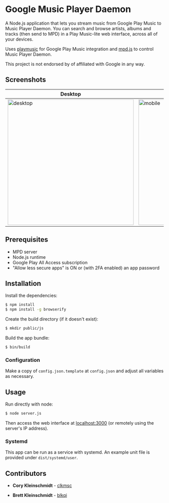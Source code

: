 # Google Music Player Daemon

A Node.js application that lets you stream music from Google Play Music to Music Player Daemon. You can search and browse artists, albums and tracks (then send to MPD) in a Play Music-lite web interface, across all of your devices. 

Uses [playmusic](https://github.com/jamon/playmusic) for Google Play Music integration and [mpd.js](https://github.com/andrewrk/mpd.js) to control Music Player Daemon.

This project is not endorsed by of affiliated with Google in any way.

## Screenshots

| Desktop | Mobile |
| --- | --- |
| <img height="400" alt="desktop" src="https://user-images.githubusercontent.com/778005/52178071-c75fcc80-2797-11e9-94d4-af3d86c166cf.png"> | <img height="400" alt="mobile" src="https://user-images.githubusercontent.com/778005/52178070-c75fcc80-2797-11e9-990a-30926a8113a2.png"> |

## Prerequisites

* MPD server
* Node.js runtime
* Google Play All Access subscription
* "Allow less secure apps" is ON or (with 2FA enabled) an app password

## Installation

Install the dependencies:

```sh
$ npm install
$ npm install -g browserify
```

Create the build directory (if it doesn't exist):

```sh
$ mkdir public/js
```

Build the app bundle:

```sh
$ bin/build
```

### Configuration

Make a copy of `config.json.template` at `config.json` and adjust all variables as necessary. 

## Usage

Run directly with node:

```sh
$ node server.js
```

Then access the web interface at [localhost:3000](http://localhost:3000) (or remotely using the server's IP address).

### Systemd

This app can be run as a service with systemd. An example unit file is provided under `dist/systemd/user`.

## Contributors

* **Cory Kleinschmidt** - [clkmsc](https://github.com/clkmsc)

* **Brett Kleinschmidt** - [blkqi](https://github.com/blkqi)
